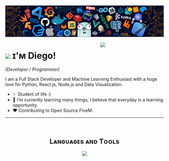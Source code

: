 <!--Banner-->
![Kiran1689 Banner Image](https://raw.githubusercontent.com/KevinPatel04/KevinPatel04/master/header.png)

<!--Night Owl image-->
<div>
  <img align="right" width="40%" src="https://owlbertsio-resized.s3.amazonaws.com/Popper.psd.full.png">
</div>

<!--Header Name-->
# <img src="https://emojis.slackmojis.com/emojis/images/1531849430/4246/blob-sunglasses.gif?1531849430" width="30"/> ɪ'ᴍ Diego! 
*(Developer / Programmer)*
<br /> 

<!--Start Intro-->               
<p align="left">I am a Full Stack Developer and Machine Learning Enthusiast with a huge love for Python, React.js, Node.js and Data Visualization. </p>

- ✨ Student of life :)
- 🌱 I’m currently learning many things, I believe that everyday is a learning opportunity.
- ❤ Contributing to Open Source FiveM.
<!--End Intro-->

---
<br />

<!--Languages and Tools Section-->       
<h2 align="center">Lᴀɴɢᴜᴀɢᴇs ᴀɴᴅ Tᴏᴏʟs</h2> 
<p align="center">
<img width="500px"  src="https://skillicons.dev/icons?i=py,java,react,nodejs,git,postman,Lua&perline=10"  />
</p>
<br />
